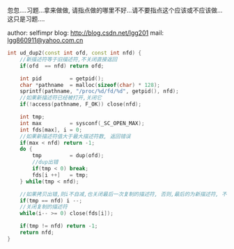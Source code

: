 忽忽....习题...拿来做做, 请指点做的哪里不好...请不要指点这个应该或不应该做...这只是习题....

author: selfimpr
blog: http://blog.csdn.net/lgg201
mail: lgg860911@yahoo.com.cn



```cpp
int ud_dup2(const int ofd, const int nfd) {
	//新描述符等于旧描述符,不关闭直接返回
	if(ofd	== nfd) return ofd;

	int pid			= getpid();
	char *pathname	= malloc(sizeof(char) * 128);
	sprintf(pathname, "/proc/%d/fd/%d", getpid(), nfd);
	//如果新描述符已经被打开,关闭它
	if(!access(pathname, F_OK)) close(nfd);

	int tmp;
	int max			= sysconf(_SC_OPEN_MAX);
	int fds[max], i = 0;
	//如果新描述符值大于最大描述符数, 返回错误
	if(max < nfd) return -1;
	do {
		tmp			= dup(ofd);
		//dup出错
		if(tmp < 0) break;
		fds[i ++]	= tmp;
	} while(tmp < nfd);

	//如果拷贝出错,则i不自减,也关闭最后一次复制的描述符, 否则,最后的为新描述符, 不关闭
	if(tmp == nfd) i --;
	//关闭复制的描述符
	while(i-- >= 0) close(fds[i]);

	if(tmp != nfd) return -1;
	return nfd;
}

```

